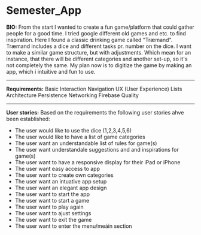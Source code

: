 # Semester_App

**BIO:**
From the start I wanted to create a fun game/platform that could gather people for a good time. I tried google different old games and etc. to find inspiration. 
Here I found a classic drinking game called "Træmand". Træmand includes a dice and different tasks pr. number on the dice. I want to make a similar game structure, but with adjustments. Which mean for an instance, that there will be different categories and another set-up, so it's not completely the same. 
My plan now is to digitize the game by making an app, which i intuitive and fun to use.

****
**Requirements:**
Basic
Interaction
Navigation
UX (User Experience) 
Lists
Architecture
Persistence
Networking
Firebase
Quality
****

**User stories:**
Based on the requirements the following user stories ahve been established:
- The user would like to use the dice (1,2,3,4,5,6)
- The user would like to have a list of game categories 
- The user want an understandable list of rules for game(s)
- The user want understandale suggestions and and inspirations for game(s)
- The user want to have a responsive display for their iPad or iPhone
- The user want easy access to app
- The user want to create own categories
- The user want an intuative app setup
- The user want an elegant app design
- The user want to start the app
- The user want to start a game
- The user want to play again
- The user want to ajust settings
- The user want to exit the game
- The user want to enter the menu/meáin section
